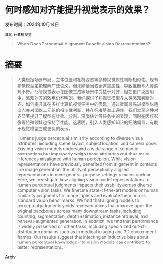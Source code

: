 # 何时感知对齐能提升视觉表示的效果？

发布时间：2024年10月14日

`其他` `计算机视觉`

> When Does Perceptual Alignment Benefit Vision Representations?

# 摘要

> 人类根据场景布局、主体位置和相机姿态等多种视觉属性判断相似性。现有视觉模型虽能理解广泛语义，但未能恰当权衡这些属性，导致推断与人类感知不符。尽管视觉表示在图像生成等场景中受益于对齐，但在更广泛应用中，感知对齐的效用仍不明朗。我们探讨了将视觉模型与人类感知判断对齐，如何提升其在多样计算机视觉任务中的表现。通过微调最先进模型以适应人类对图像三元组的相似性判断，并在标准基准上评估，我们发现这种对齐显著提升了模型在计数、分割、深度估计等任务中的表现，同时在医疗影像等特殊领域也保持了性能。这表明，引入人类感知知识的归纳偏置，有助于视觉模型生成更优的表示。

> Humans judge perceptual similarity according to diverse visual attributes, including scene layout, subject location, and camera pose. Existing vision models understand a wide range of semantic abstractions but improperly weigh these attributes and thus make inferences misaligned with human perception. While vision representations have previously benefited from alignment in contexts like image generation, the utility of perceptually aligned representations in more general-purpose settings remains unclear. Here, we investigate how aligning vision model representations to human perceptual judgments impacts their usability across diverse computer vision tasks. We finetune state-of-the-art models on human similarity judgments for image triplets and evaluate them across standard vision benchmarks. We find that aligning models to perceptual judgments yields representations that improve upon the original backbones across many downstream tasks, including counting, segmentation, depth estimation, instance retrieval, and retrieval-augmented generation. In addition, we find that performance is widely preserved on other tasks, including specialized out-of-distribution domains such as in medical imaging and 3D environment frames. Our results suggest that injecting an inductive bias about human perceptual knowledge into vision models can contribute to better representations.

[Arxiv](https://arxiv.org/abs/2410.10817)